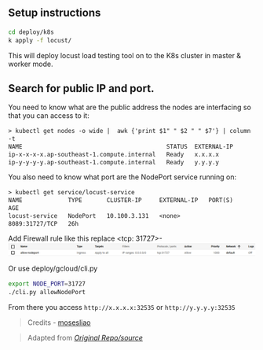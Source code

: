 ## Setup instructions

```bash
cd deploy/k8s
k apply -f locust/
```

This will deploy locust load testing tool on to the K8s cluster in master &
worker mode.

## Search for public IP and port.

You need to know what are the public address the nodes are interfacing so that
you can access to it:

    > kubectl get nodes -o wide |  awk {'print $1" " $2 " " $7'} | column -t
    NAME                                         STATUS  EXTERNAL-IP
    ip-x-x-x-x.ap-southeast-1.compute.internal   Ready   x.x.x.x
    ip-y-y-y-y.ap-southeast-1.compute.internal   Ready   y.y.y.y

You also need to know what port are the NodePort service running on:

    > kubectl get service/locust-service
    NAME             TYPE       CLUSTER-IP     EXTERNAL-IP   PORT(S)          AGE
    locust-service   NodePort   10.100.3.131   <none>        8089:31727/TCP   26h

Add Firewall rule like this replace <tcp: 31727>- ![](firewall-rule.png)

Or use deploy/gcloud/cli.py

```bash
export NODE_PORT=31727
./cli.py allowNodePort
```

From there you access `http://x.x.x.x:32535` or `http://y.y.y.y:32535`

> Credits - [mosesliao](https://github.com/mosesliao)

> Adapted from
> _[Original Repo/source](https://github.com/mosesliao/kubernetes-locust.git)_
